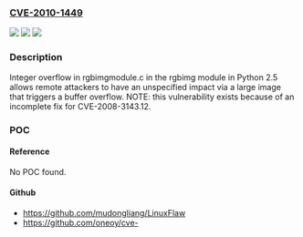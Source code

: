 ### [CVE-2010-1449](https://cve.mitre.org/cgi-bin/cvename.cgi?name=CVE-2010-1449)
![](https://img.shields.io/static/v1?label=Product&message=n%2Fa&color=blue)
![](https://img.shields.io/static/v1?label=Version&message=n%2Fa&color=blue)
![](https://img.shields.io/static/v1?label=Vulnerability&message=n%2Fa&color=brighgreen)

### Description

Integer overflow in rgbimgmodule.c in the rgbimg module in Python 2.5 allows remote attackers to have an unspecified impact via a large image that triggers a buffer overflow.  NOTE: this vulnerability exists because of an incomplete fix for CVE-2008-3143.12.

### POC

#### Reference
No POC found.

#### Github
- https://github.com/mudongliang/LinuxFlaw
- https://github.com/oneoy/cve-

